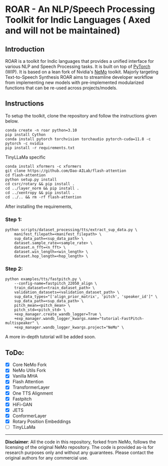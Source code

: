 # ROAR - An NLP/Speech Processing Toolkit for Indic Languages ( Axed and will not be maintained)

## Introduction

ROAR is a toolkit for Indic languages that provides a unified interface for various NLP and Speech Processing tasks. It is built on top of [PyTorch](https://pytorch.org/) (WIP). It is based on a lean fork of Nvidia's [NeMo](https://github.com/NVIDIA/NeMo) toolkit. Majorly targeting Text-to-Speech Synthesis ROAR aims to streamline developer workflow from implementing new models with pre-implemented modularized functions that can be re-used across projects/models.

## Instructions

To setup the toolkit, clone the repository and follow the instructions given below.

```
conda create -n roar python=3.10
pip install Cython
conda install pytorch torchvision torchaudio pytorch-cuda=11.8 -c pytorch -c nvidia
pip install -r requirements.txt
```

TinyLLaMa specific

```
conda install xformers -c xformers
git clone https://github.com/Dao-AILab/flash-attention
cd flash-attention
python setup.py install
cd csrc/rotary && pip install .
cd ../layer_norm && pip install .
cd ../xentropy && pip install .
cd ../.. && rm -rf flash-attention
```

After installing the requirements, 

### Step 1:

```
python scripts/dataset_processing/tts/extract_sup_data.py \
    manifest_filepath=<manifest_filepath> \
    sup_data_path=<sup_data_path> \
    dataset.sample_rate=<sample_rate> \
    dataset.n_fft=<n_fft> \
    dataset.win_length=<win_length> \
    dataset.hop_length=<hop_length> \
```

### Step 2:

```
python examples/tts/fastpitch.py \
    --config-name=fastpitch_22050_align \
    train_dataset=<train_dataset_path> \
    validation_datasets=<validation_dataset_path> \
    sup_data_types="['align_prior_matrix', 'pitch', 'speaker_id']" \
    sup_data_path=<sup_data_path> \
    pitch_mean=<pitch_mean> \
    pitch_std=<pitch_std> \
    +exp_manager.create_wandb_logger=True \
    +exp_manager.wandb_logger_kwargs.name="tutorial-FastPitch-multispeaker" \
    +exp_manager.wandb_logger_kwargs.project="NeMo" \
```

A more in-depth tutorial will be added soon.

## ToDo:
- [x] Core NeMo Fork
- [x] NeMo Utils Fork
- [x] Vanilla MHA
- [x] Flash Attention
- [x] TransformerLayer
- [x] One TTS Alignment
- [x] Fastpitch
- [x] HiFi-GAN
- [x] JETS
- [x] ConformerLayer
- [x] Rotary Position Embeddings
- [ ] TinyLLaMa

---
**Disclaimer**: All the code in this repository, forked from NeMo, follows the licensing of the original NeMo repository. The code is provided as-is for research purposes only and without any guarantees. Please contact the original authors for any commercial use.
